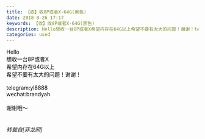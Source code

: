 ```yaml
---
title: 【收】收8P或者X-64G(黑色)
date: 2018-8-26 17:17
keywords: 【收】收8P或者X-64G(黑色)
description: Hello想收一台8P或者X希望内存在64G以上希望不要有太大的问题！谢谢！telegram:yl8888wechat:brandyah谢谢哦～
categories: used
---
```

<td class="t_f" id="postmessage_1689235">

<font color="Black">Hello<br/>
想收一台8P或者X<br/>
希望内存在64G以上<br/>
希望不要有太大的问题！谢谢！<br/>
<br/>
telegram:yl8888<br/>
wechat:brandyah<br/>
<br/>
谢谢哦～</font><br/>
<br/>
<img alt="" border="0" onclick="" onmouseover="" smilieid="100" src="static/image/smiley/qiubilong/17.gif"/></td>
###### 转载自[菲龙网]